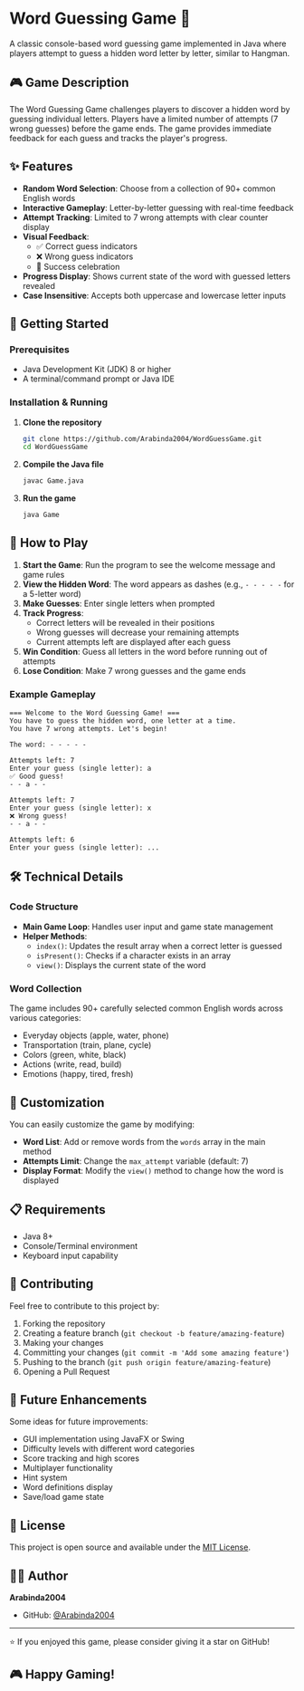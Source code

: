 # Word Guessing Game 🎯

A classic console-based word guessing game implemented in Java where players attempt to guess a hidden word letter by letter, similar to Hangman.

## 🎮 Game Description

The Word Guessing Game challenges players to discover a hidden word by guessing individual letters. Players have a limited number of attempts (7 wrong guesses) before the game ends. The game provides immediate feedback for each guess and tracks the player's progress.

## ✨ Features

- **Random Word Selection**: Choose from a collection of 90+ common English words
- **Interactive Gameplay**: Letter-by-letter guessing with real-time feedback
- **Attempt Tracking**: Limited to 7 wrong attempts with clear counter display
- **Visual Feedback**: 
  - ✅ Correct guess indicators
  - ❌ Wrong guess indicators
  - 🎉 Success celebration
- **Progress Display**: Shows current state of the word with guessed letters revealed
- **Case Insensitive**: Accepts both uppercase and lowercase letter inputs

## 🚀 Getting Started

### Prerequisites

- Java Development Kit (JDK) 8 or higher
- A terminal/command prompt or Java IDE

### Installation & Running

1. **Clone the repository**
   ```bash
   git clone https://github.com/Arabinda2004/WordGuessGame.git
   cd WordGuessGame
   ```

2. **Compile the Java file**
   ```bash
   javac Game.java
   ```

3. **Run the game**
   ```bash
   java Game
   ```

## 🎯 How to Play

1. **Start the Game**: Run the program to see the welcome message and game rules
2. **View the Hidden Word**: The word appears as dashes (e.g., `- - - - -` for a 5-letter word)
3. **Make Guesses**: Enter single letters when prompted
4. **Track Progress**: 
   - Correct letters will be revealed in their positions
   - Wrong guesses will decrease your remaining attempts
   - Current attempts left are displayed after each guess
5. **Win Condition**: Guess all letters in the word before running out of attempts
6. **Lose Condition**: Make 7 wrong guesses and the game ends

### Example Gameplay

```
=== Welcome to the Word Guessing Game! ===
You have to guess the hidden word, one letter at a time.
You have 7 wrong attempts. Let's begin!

The word: - - - - - 

Attempts left: 7
Enter your guess (single letter): a
✅ Good guess!
- - a - - 

Attempts left: 7
Enter your guess (single letter): x
❌ Wrong guess!
- - a - - 

Attempts left: 6
Enter your guess (single letter): ...
```

## 🛠️ Technical Details

### Code Structure

- **Main Game Loop**: Handles user input and game state management
- **Helper Methods**:
  - `index()`: Updates the result array when a correct letter is guessed
  - `isPresent()`: Checks if a character exists in an array
  - `view()`: Displays the current state of the word

### Word Collection

The game includes 90+ carefully selected common English words across various categories:
- Everyday objects (apple, water, phone)
- Transportation (train, plane, cycle)
- Colors (green, white, black)
- Actions (write, read, build)
- Emotions (happy, tired, fresh)

## 🔧 Customization

You can easily customize the game by modifying:

- **Word List**: Add or remove words from the `words` array in the main method
- **Attempts Limit**: Change the `max_attempt` variable (default: 7)
- **Display Format**: Modify the `view()` method to change how the word is displayed

## 📋 Requirements

- Java 8+
- Console/Terminal environment
- Keyboard input capability

## 🤝 Contributing

Feel free to contribute to this project by:

1. Forking the repository
2. Creating a feature branch (`git checkout -b feature/amazing-feature`)
3. Making your changes
4. Committing your changes (`git commit -m 'Add some amazing feature'`)
5. Pushing to the branch (`git push origin feature/amazing-feature`)
6. Opening a Pull Request

## 📝 Future Enhancements

Some ideas for future improvements:
- GUI implementation using JavaFX or Swing
- Difficulty levels with different word categories
- Score tracking and high scores
- Multiplayer functionality
- Hint system
- Word definitions display
- Save/load game state

## 📜 License

This project is open source and available under the [MIT License](LICENSE).

## 👨‍💻 Author

**Arabinda2004**
- GitHub: [@Arabinda2004](https://github.com/Arabinda2004)

---

⭐ If you enjoyed this game, please consider giving it a star on GitHub!

## 🎮 Happy Gaming!
